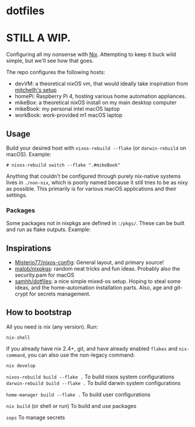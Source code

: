 # dotfiles

# STILL A WIP.

Configuring all my nonsense with [Nix](https://nixos.org). Attempting to keep it buck wild simple, but we'll see how that goes.

The repo configures the following hosts:

- devVM: a theoretical nixOS vm, that would ideally take inspiration from [mitchellh's setup](https://github.com/mitchellh/nixos-config)
- homePi: Raspberry Pi 4, hosting various home automation appliances. 
- mikeBox: a theoretical nixOS install on my main desktop computer
- mikeBook: my personal intel macOS laptop
- workBook: work-provided m1 macOS laptop

## Usage

Build your desired host with `nixos-rebuild --flake` (or `darwin-rebuild` on macOS). Example:

```console
# nixos-rebuild switch --flake ".#mikeBook"
```
Anything that couldn't be configured through purely nix-native systems lives in `./non-nix`, which is poorly named because it still tries to be as nixy as possible. This primarily is for various macOS applications and their settings.

### Packages

Some packages not in nixpkgs are defined in `:/pkgs/`. These can be built and run as flake outputs. Example:
 
## Inspirations

- [Misterio77/nixos-config](https://github.com/Misterio77/nix-config): General layout, and primary source!
- [malob/nixpkgs](https://github.com/malob/nixpkgs): random neat tricks and fun ideas. Probably also the security.pam for macOS
- [samhh/dotfiles](https://github.com/samhh/dotfiles): a nice simple mixed-os setup. Hoping to steal some ideas, and the home-automation installation parts. Also, age and git-crypt for secrets management.



## How to bootstrap

All you need is nix (any version). Run:
```
nix-shell
```

If you already have nix 2.4+, git, and have already enabled `flakes` and
`nix-command`, you can also use the non-legacy command:
```
nix develop
```

`nixos-rebuild build --flake .` To build nixos system configurations
`darwin-rebuild build --flake .` To build darwin system configurations

`home-manager build --flake .` To build user configurations

`nix build` (or shell or run) To build and use packages

`sops` To manage secrets

